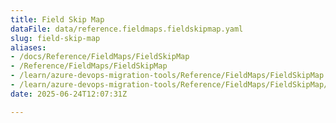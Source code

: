 ```yaml
---
title: Field Skip Map
dataFile: data/reference.fieldmaps.fieldskipmap.yaml
slug: field-skip-map
aliases:
- /docs/Reference/FieldMaps/FieldSkipMap
- /Reference/FieldMaps/FieldSkipMap
- /learn/azure-devops-migration-tools/Reference/FieldMaps/FieldSkipMap
- /learn/azure-devops-migration-tools/Reference/FieldMaps/FieldSkipMap/index.md
date: 2025-06-24T12:07:31Z

---
```


